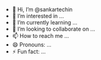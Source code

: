 - 👋 Hi, I’m @sankartechin
- 👀 I’m interested in ...
- 🌱 I’m currently learning ...
- 💞️ I’m looking to collaborate on ...
- 📫 How to reach me ...
- 😄 Pronouns: ...
- ⚡ Fun fact: ...

<!---
sankartechin/sankartechin is a ✨ special ✨ repository because its `README.md` (this file) appears on your GitHub profile.
You can click the Preview link to take a look at your changes.
--->
